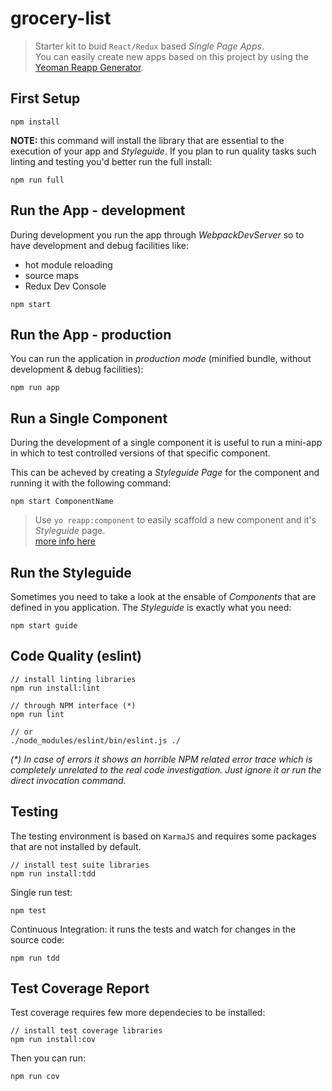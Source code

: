 # grocery-list

> Starter kit to buid `React/Redux` based _Single Page Apps_.  
> You can easily create new apps based on this project by using the
> [Yeoman Reapp Generator](https://github.com/marcopeg/generator-reapp).

## First Setup

```
npm install
```
    
**NOTE:** this command will install the library that are essential to the execution of your app and _Styleguide_. If you plan to run quality tasks such linting and testing you'd better run the full install:

```
npm run full
```

## Run the App - development

During development you run the app through _WebpackDevServer_ so to have development and debug facilities like:

- hot module reloading
- source maps
- Redux Dev Console

```
npm start
```

## Run the App - production

You can run the application in _production mode_ (minified bundle, without development & debug facilities):
    
```
npm run app
```

## Run a Single Component

During the development of a single component it is useful to run a mini-app in which to test controlled versions of that specific component.

This can be acheved by creating a _Styleguide Page_ for the component and running it with the following command:

```
npm start ComponentName
```

> Use `yo reapp:component` to easily scaffold a new component and it's _Styleguide_ page.  
> [more info here](https://github.com/marcopeg/generator-reapp)

## Run the Styleguide

Sometimes you need to take a look at the ensable of _Components_ that are defined in you application. The _Styleguide_ is exactly what you need:

```
npm start guide
```


## Code Quality (eslint)

```
// install linting libraries
npm run install:lint

// through NPM interface (*)
npm run lint
    
// or
./node_modules/eslint/bin/eslint.js ./
```

_(*) In case of errors it shows an horrible NPM related error trace which is completely unrelated to the real code investigation. Just ignore it or run the direct invocation command._

## Testing

The testing environment is based on `KarmaJS` and requires some packages that are not installed by default.

```
// install test suite libraries
npm run install:tdd
```

Single run test:

```
npm test
```

Continuous Integration: it runs the tests and watch for changes in the source code:

```
npm run tdd
```

## Test Coverage Report

Test coverage requires few more dependecies to be installed:

```
// install test coverage libraries
npm run install:cov
```

Then you can run:

```
npm run cov
```



